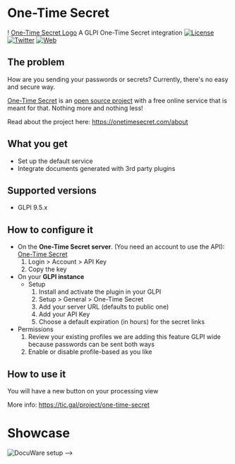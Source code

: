 # One-Time Secret 
! [One-Time Secret Logo](misc/logoonetimesecret.png)
A GLPI One-Time Secret integration
[![License](https://img.shields.io/badge/License-GNU%20AGPLv3-blue.svg?style=flat-square)](https://github.com/ticgal/taskdrop/blob/master/LICENSE)
[![Twitter](https://img.shields.io/badge/Twitter-TICgal-blue.svg?style=flat-square)](https://twitter.com/ticgalcom)
[![Web](https://img.shields.io/badge/Web-TICgal-blue.svg?style=flat-square)](https://tic.gal/)

## The problem

How are you sending your passwords or secrets? Currently, there's no easy and secure way.

[One-Time Secret](https://onetimesecret.com/) is an [open source project](https://github.com/onetimesecret/onetimesecret) with a free online service that is meant for that. Nothing more and nothing less!

Read about the project here: https://onetimesecret.com/about

## What you get 

- Set up the default service
- Integrate documents generated with 3rd party plugins

## Supported versions
- GLPI 9.5.x

## How to configure it
- On the **One-Time Secret server**. (You need an account to use the API): [One-Time Secret](https://onetimesecret.com/) 
  1. Login > Account > API Key
  2. Copy the key 
- On your **GLPI instance**
  - Setup
    1. Install and activate the plugin in your GLPI
    2. Setup > General > One-Time Secret
    3. Add your server URL (defaults to public one)
    4. Add your API Key
    5. Choose a default expiration (in hours) for the secret links
 - Permissions
    1. Review your existing profiles we are adding this feature GLPI wide because passwords can be sent both ways
    2. Enable or disable profile-based as you like 

## How to use it

You will have a new button on your processing view

More info: https://tic.gal/project/one-time-secret

# Showcase
![DocuWare setup](misc/screenshots/onetimesecret-setup-1.png)
-->

